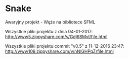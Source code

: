 # Snake
Awaryjny projekt - Węże na bibliotece SFML

Wszystkie pliki projektu z dnia 04-01-2017: http://www5.zippyshare.com/v/Gdj68MvI/file.html

Wszystkie pliki projektu commit "v0.5" z 11-12-2016 23:47: http://www109.zippyshare.com/v/nNlGHPqZ/file.html

